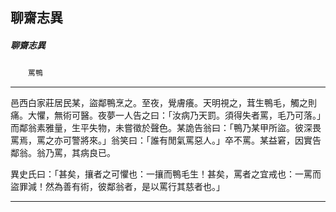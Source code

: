 

## 聊齋志異

##### 聊齋志異
　　`罵鴨`

* * *

邑西白家莊居民某，盜鄰鴨烹之。至夜，覺膚癢。天明視之，茸生鴨毛，觸之則痛。大懼，無術可醫。夜夢一人告之曰：「汝病乃天罰。須得失者罵，毛乃可落。」而鄰翁素雅量，生平失物，未嘗徵於聲色。某詭告翁曰：「鴨乃某甲所盜。彼深畏罵焉，罵之亦可警將來。」翁笑曰：「誰有閒氣罵惡人。」卒不罵。某益窘，因實告鄰翁。翁乃罵，其病良已。

異史氏曰：「甚矣，攘者之可懼也：一攘而鴨毛生！甚矣，罵者之宜戒也：一罵而盜罪減！然為善有術，彼鄰翁者，是以罵行其慈者也。」

* * *

